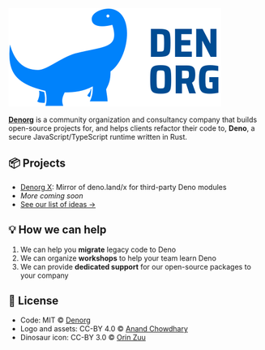 [![Denorg](https://raw.githubusercontent.com/denorg/denorg/master/logo.svg)](https://den.org.in)

[**Denorg**](https://den.org.in) is a community organization and consultancy company that builds open-source projects for, and helps clients refactor their code to, **Deno**, a secure JavaScript/TypeScript runtime written in Rust.

## 📦 Projects

- [Denorg X](https://github.com/denorg/x): Mirror of deno.land/x for third-party Deno modules
- _More coming soon_
- [See our list of ideas →](https://github.com/denorg/denorg/issues/1)

## 💡 How we can help

1. We can help you **migrate** legacy code to Deno
1. We can organize **workshops** to help your team learn Deno
1. We can provide **dedicated support** for our open-source packages to your company

## 📄 License

- Code: MIT © [Denorg](https://den.org.in)
- Logo and assets: CC-BY 4.0 © [Anand Chowdhary](https://anandchowdhary.com)
- Dinosaur icon: CC-BY 3.0 © [Orin Zuu](https://thenounproject.com/qorinafiljan2121/)
